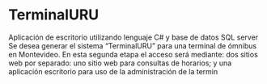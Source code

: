 # TerminalURU
Aplicación de escritorio utilizando lenguaje C# y base de datos SQL server
Se desea generar el sistema “TerminalURU” para una terminal de ómnibus en Montevideo. En esta segunda
etapa el acceso será mediante: dos sitios web por separado: uno sitio web para consultas de horarios; y una
aplicación escritorio para uso de la administración de la termin
